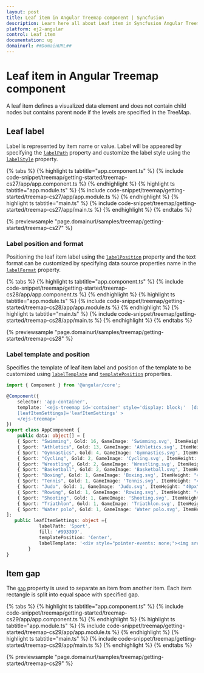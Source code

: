 ```yaml
---
layout: post
title: Leaf item in Angular Treemap component | Syncfusion
description: Learn here all about Leaf item in Syncfusion Angular Treemap component of Syncfusion Essential JS 2 and more.
platform: ej2-angular
control: Leaf item 
documentation: ug
domainurl: ##DomainURL##
---
```


# Leaf item in Angular Treemap component

A leaf item defines a visualized data element and does not contain child nodes but contains parent node if the levels are specified in the TreeMap.

## Leaf label

Label is represented by item name or value. Label will be appeared by specifying the [`labelPath`](https://ej2.syncfusion.com/angular/documentation/api/treemap/leafItemSettingsModel/#labelpath) property and customize the label style using the [`labelStyle`](https://ej2.syncfusion.com/angular/documentation/api/treemap/leafItemSettingsModel/#labelstyle) property.

{% tabs %}
{% highlight ts tabtitle="app.component.ts" %}
{% include code-snippet/treemap/getting-started/treemap-cs27/app/app.component.ts %}
{% endhighlight %}
{% highlight ts tabtitle="app.module.ts" %}
{% include code-snippet/treemap/getting-started/treemap-cs27/app/app.module.ts %}
{% endhighlight %}
{% highlight ts tabtitle="main.ts" %}
{% include code-snippet/treemap/getting-started/treemap-cs27/app/main.ts %}
{% endhighlight %}
{% endtabs %}
  
{% previewsample "page.domainurl/samples/treemap/getting-started/treemap-cs27" %}

<!-- markdownlint-disable MD036 -->

### Label position and format

Positioning the leaf item label using the [`labelPosition`](https://ej2.syncfusion.com/angular/documentation/api/treemap/leafItemSettingsModel/#labelposition) property and the text format can be customized by specifying data source properties name in the [`labelFormat`](https://ej2.syncfusion.com/angular/documentation/api/treemap/leafItemSettingsModel/#labelformat) property.

{% tabs %}
{% highlight ts tabtitle="app.component.ts" %}
{% include code-snippet/treemap/getting-started/treemap-cs28/app/app.component.ts %}
{% endhighlight %}
{% highlight ts tabtitle="app.module.ts" %}
{% include code-snippet/treemap/getting-started/treemap-cs28/app/app.module.ts %}
{% endhighlight %}
{% highlight ts tabtitle="main.ts" %}
{% include code-snippet/treemap/getting-started/treemap-cs28/app/main.ts %}
{% endhighlight %}
{% endtabs %}
  
{% previewsample "page.domainurl/samples/treemap/getting-started/treemap-cs28" %}

<!-- markdownlint-disable MD036 -->

### Label template and position

Specifies the template of leaf item label and position of the template to be customized using [`labelTemplate`](https://ej2.syncfusion.com/angular/documentation/api/treemap/leafItemSettingsModel/#labeltemplate) and [`templatePosition`](https://ej2.syncfusion.com/angular/documentation/api/treemap/leafItemSettingsModel/#labelposition) properties.

```typescript
import { Component } from '@angular/core';

@Component({
    selector: 'app-container',
    template: `<ejs-treemap id='container' style='display: block;'  [dataSource]='data' weightValuePath='Gold'
    [leafItemSettings]='leafItemSettings' >
    </ejs-treemap>`
})
export class AppComponent {
    public data: object[] = [
    { Sport: "Swimming", Gold: 16, GameImage: 'Swimming.svg', ItemHeight: "180px", ItemWidth: '180px' },
    { Sport: "Athletics", Gold: 13, GameImage: 'Athletics.svg', ItemHeight: "70px", ItemWidth: '70px' },
    { Sport: "Gymnastics", Gold: 4, GameImage: 'Gymnastics.svg', ItemHeight: "80px", ItemWidth: '80px' },
    { Sport: "Cycling", Gold: 2, GameImage: 'Cycling.svg', ItemHeight: "50px", ItemWidth: '50px' },
    { Sport: "Wrestling", Gold: 2, GameImage: 'Wrestling.svg', ItemHeight: "60px", ItemWidth: '50px' },
    { Sport: "Basketball", Gold: 2, GameImage: 'Basketball.svg', ItemHeight: "50px", ItemWidth: '50px' },
    { Sport: "Boxing", Gold: 1, GameImage: 'Boxing.svg', ItemHeight: "40px", ItemWidth: '30px' },
    { Sport: "Tennis", Gold: 1, GameImage: 'Tennis.svg', ItemHeight: "40px", ItemWidth: '40px' },
    { Sport: "Judo", Gold: 1, GameImage: 'Judo.svg', ItemHeight: "40px", ItemWidth: '40px' },
    { Sport: "Rowing", Gold: 1, GameImage: 'Rowing.svg', ItemHeight: "40px", ItemWidth: '40px' },
    { Sport: "Shooting", Gold: 1, GameImage: 'Shooting.svg', ItemHeight: "40px", ItemWidth: '40px' },
    { Sport: "Triathlon", Gold: 1, GameImage: 'Triathlon.svg', ItemHeight: "40px", ItemWidth: '40px' },
    { Sport: "Water polo", Gold: 1, GameImage: 'Water polo.svg', ItemHeight: "40px", ItemWidth: '40px' }
];
   public leafItemSettings: object ={
            labelPath: 'Sport',
            fill: '#993399',
            templatePosition: 'Center',
            labelTemplate: '<div style="pointer-events: none;"><img src="src/treemap/image></img></div>'
        }
}

```

<!-- markdownlint-disable MD036 -->

## Item gap

The [`gap`](https://ej2.syncfusion.com/angular/documentation/api/treemap/leafItemSettingsModel/#gap) property is used to separate an item from another item. Each item rectangle is split into equal space with specified gap.

{% tabs %}
{% highlight ts tabtitle="app.component.ts" %}
{% include code-snippet/treemap/getting-started/treemap-cs29/app/app.component.ts %}
{% endhighlight %}
{% highlight ts tabtitle="app.module.ts" %}
{% include code-snippet/treemap/getting-started/treemap-cs29/app/app.module.ts %}
{% endhighlight %}
{% highlight ts tabtitle="main.ts" %}
{% include code-snippet/treemap/getting-started/treemap-cs29/app/main.ts %}
{% endhighlight %}
{% endtabs %}
  
{% previewsample "page.domainurl/samples/treemap/getting-started/treemap-cs29" %}
